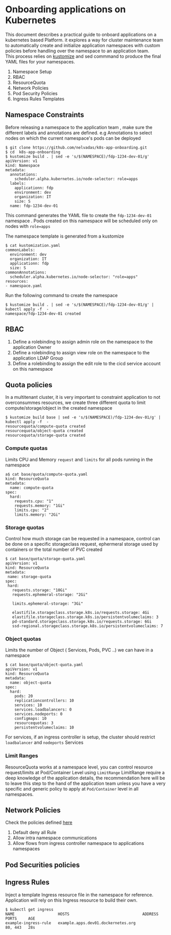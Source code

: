 # Onboarding applications on Kubernetes

This document describes a practical guide to onboard applications on a kubernetes based Platform.
it explores a way for cluster maintenance team to  automatically create and initialize  application namespaces with custom policies before handling over the namespace to an application team.  
This process relies on [kustomize](https://github.com/kubernetes-sigs/kustomize) and sed commmand to produce  the final YAML files for your namespaces.



1. Namespace Setup
2. RBAC
3. ResourceQuota
4. Network Policies
5. Pod Security Policies
6. Ingress Rules Templates


## Namespace Constraints
Before releasing a namespace to the application team , make sure the different labels and annotations are defined.
e.g Annotations to select nodes on which the current namespace's pods can be deployed

```
$ git clone https://github.com/nelvadas/k8s-app-onboarding.git
$ cd  k8s-app-onboarding
$ kustomize build . | sed -e 's/$(NAMESPACE)/fdp-1234-dev-01/g'
apiVersion: v1
kind: Namespace
metadata:
  annotations:
    scheduler.alpha.kubernetes.io/node-selector: role=apps
  labels:
    applicationn: fdp
    environment: dev
    organization: IT
    size: S
  name: fdp-1234-dev-01
```
This command generates the YAML file to create the `fdp-1234-dev-01` namespace .
Pods created on this namespace will be scheduled only on nodes with `role=apps`

The namespace template is generated from a kustomize
```
$ cat kustomization.yaml
commonLabels:
  environment: dev
  organization: IT
  applicationn: fdp
  size: S
commonAnnotations:
  scheduler.alpha.kubernetes.io/node-selector: "role=apps"
resources:
- namespace.yaml
```

Run the following command to create the namespace

```
$ kustomize build . | sed -e 's/$(NAMESPACE)/fdp-1234-dev-01/g' | kubectl apply -f  -
namespace/fdp-1234-dev-01 created
```



## RBAC
1. Define a rolebinding to assign admin role on the namespace to the application Owner
2. Define a rolebinding to assign view role on the namespace to the application LDAP Group
3. Define a rolebinding to assign the edit role to the cicd service account on this namespace


## Quota policies
In a multitenant cluster, it is very important to constraint application to not overconsummes resources,
we create three different quota to limit compute/storage/object in the created namespace

```
$ kustomize build base | sed -e 's/$(NAMESPACE)/fdp-1234-dev-01/g' | kubectl apply -f  -
resourcequota/compute-quota created
resourcequota/object-quota created
resourcequota/storage-quota created

```


### Compute quotas

Limits CPU and Memory `request` and `limits` for all pods running in the namespace
```
a$ cat base/quota/compute-quota.yaml
kind: ResourceQuota
metadata:
  name: compute-quota
spec:
  hard:
    requests.cpu: "1"
    requests.memory: "1Gi"
    limits.cpu: "2"
    limits.memory: "2Gi"
```


### Storage quotas
Control how much storage can be requested in a namespace, control can be done on a specific storageclass request, ephermeral storage used by containers
or the total number of PVC created
```
$ cat base/quota/storage-quota.yaml
apiVersion: v1
kind: ResourceQuota
metadata:
 name: storage-quota
spec:
 hard:
   requests.storage: "10Gi"
   requests.ephemeral-storage: "2Gi"

   limits.ephemeral-storage: "3Gi"

   elastifile.storageclass.storage.k8s.io/requests.storage: 4Gi
   elastifile.storageclass.storage.k8s.io/persistentvolumeclaims: 3
   pd-standard.storageclass.storage.k8s.io/requests.storage: 6Gi
   ssd-regional.storageclass.storage.k8s.io/persistentvolumeclaims: 7

```


### Object quotas
Limits the number of Object ( Services, Pods, PVC ..) we can have  in a namespace

```
$ cat base/quota/object-quota.yaml
apiVersion: v1
kind: ResourceQuota
metadata:
  name: object-quota
spec:
  hard:
    pods: 20
    replicationcontrollers: 10
    services: 10
    services.loadbalancers: 0
    services.nodeports: 0
    configmaps: 10
    resourcequotas: 3
    persistentvolumeclaims: 10

```
For services, if an ingress controller is setup, the cluster should restrict `loadbalancer` and `nodeports` Services

### Limit Ranges
ResourceQuota works at a namespace level, you can control resource request/limits at Pod/Container Level using `LimitRange`
LimitRange require a deep knowledge of the application details, the recommendation here will be to leave this step to the hand of the application team
unless you have a very specific and generic policy to apply at `Pod/Container` level in all namespaces.

## Network Policies

Check the policies defined [here](https://medium.com/@nicolakabar/7-practical-steps-to-onboard-your-teams-into-docker-enterprise-3-0-5d77548de9c0)

1. Default deny all Rule  
2. Allow intra namespace communications  
3. Allow flows from ingress controller namespace to applications namespaces

## Pod Securities policies  


## Ingress Rules
Inject a template Ingress resource file in the namespace for reference.
Application will rely on this Ingress resource to build their own.

```
$ kubectl get ingress
NAME                   HOSTS                                ADDRESS   PORTS     AGE
example-ingress-rule   example.apps.dev01.dockernetes.org             80, 443   28s
```
